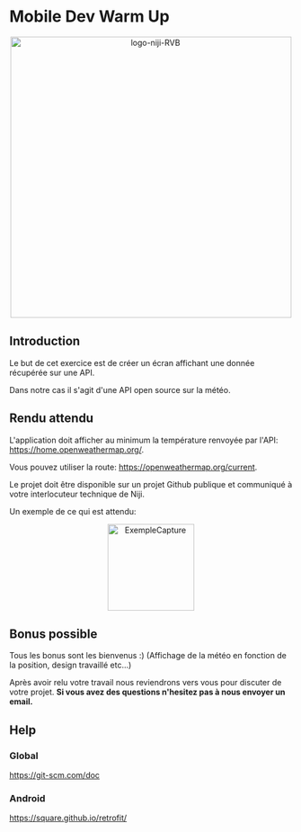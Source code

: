 # Mobile Dev Warm Up

<p align="center">
<img width="500" alt="logo-niji-RVB" src="https://user-images.githubusercontent.com/15031750/140082814-4461f531-de95-4779-bfac-1d2504520cfe.png">
</p>

## Introduction
Le but de cet exercice est de créer un écran affichant une donnée récupérée sur une API.

Dans notre cas il s'agit d'une API open source sur la météo.

## Rendu attendu
L'application doit afficher au minimum la température renvoyée par l'API: https://home.openweathermap.org/. 

Vous pouvez utiliser la route: https://openweathermap.org/current.

Le projet doit être disponible sur un projet Github publique et communiqué à votre interlocuteur technique de Niji.

Un exemple de ce qui est attendu:

<p align="center">
<img width="154" alt="ExempleCapture" src="https://user-images.githubusercontent.com/15031750/140094307-00145d24-1850-4af0-b4a7-0160db6ea087.PNG">
</p>

## Bonus possible
Tous les bonus sont les bienvenus :) (Affichage de la météo en fonction de la position, design travaillé etc...)

Après avoir relu votre travail nous reviendrons vers vous pour discuter de votre projet. 
**Si vous avez des questions n'hesitez pas à nous envoyer un email.**

## Help

### Global
https://git-scm.com/doc

### Android
https://square.github.io/retrofit/
